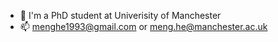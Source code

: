 - 🌱 I'm a PhD student at Univerisity of Manchester
- 📫 menghe1993@gmail.com or meng.he@manchester.ac.uk

<!---
HeliumMH/HeliumMH is a ✨ special ✨ repository because its `README.md` (this file) appears on your GitHub profile.
You can click the Preview link to take a look at your changes.
--->
